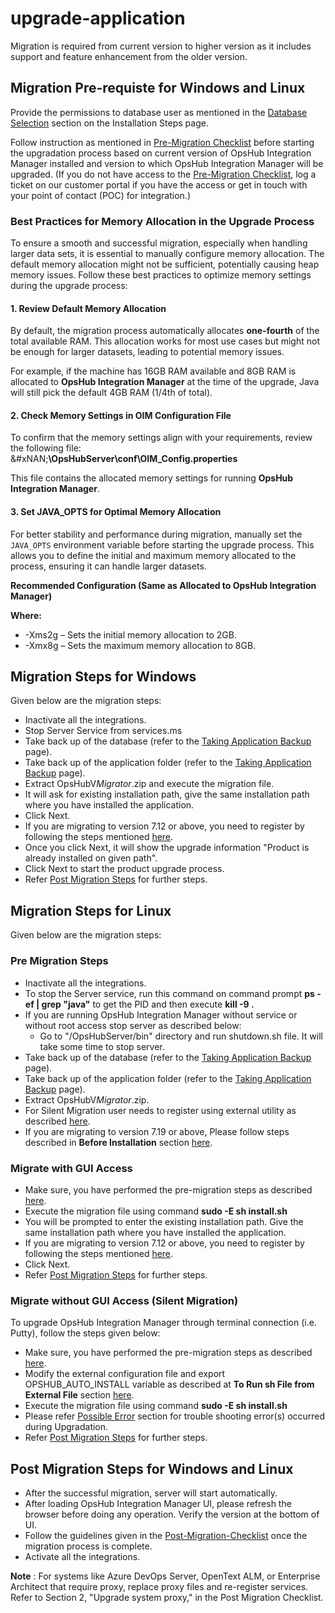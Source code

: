 # upgrade-application

Migration is required from current version to higher version as it includes support and feature enhancement from the older version.

## Migration Pre-requiste for Windows and Linux

Provide the permissions to database user as mentioned in the [Database Selection](../../getting-started/installation.md#database-selection) section on the Installation Steps page.

Follow instruction as mentioned in [Pre-Migration Checklist](pre-migration-checklist.md) before starting the upgradation process based on current version of OpsHub Integration Manager installed and version to which OpsHub Integration Manager will be upgraded. (If you do not have access to the [Pre-Migration Checklist](pre-migration-checklist.md), log a ticket on our customer portal if you have the access or get in touch with your point of contact (POC) for integration.)

### Best Practices for Memory Allocation in the Upgrade Process

To ensure a smooth and successful migration, especially when handling larger data sets, it is essential to manually configure memory allocation. The default memory allocation might not be sufficient, potentially causing heap memory issues. Follow these best practices to optimize memory settings during the upgrade process:

#### 1. Review Default Memory Allocation

By default, the migration process automatically allocates **one-fourth** of the total available RAM. This allocation works for most use cases but might not be enough for larger datasets, leading to potential memory issues.

For example, if the machine has 16GB RAM available and 8GB RAM is allocated to **OpsHub Integration Manager** at the time of the upgrade, Java will still pick the default 4GB RAM (1/4th of total).

#### 2. Check Memory Settings in OIM Configuration File

To confirm that the memory settings align with your requirements, review the following file:\
&#xNAN;**\OpsHubServer\conf\OIM\_Config.properties**

This file contains the allocated memory settings for running **OpsHub Integration Manager**.

#### 3. Set JAVA\_OPTS for Optimal Memory Allocation

For better stability and performance during migration, manually set the `JAVA_OPTS` environment variable before starting the upgrade process. This allows you to define the initial and maximum memory allocated to the process, ensuring it can handle larger datasets.

**Recommended Configuration (Same as Allocated to OpsHub Integration Manager)**

**Where:**

* -Xms2g – Sets the initial memory allocation to 2GB.
* -Xmx8g – Sets the maximum memory allocation to 8GB.

## Migration Steps for Windows

Given below are the migration steps:

* Inactivate all the integrations.
* Stop Server Service from services.ms
* Take back up of the database (refer to the [Taking Application Backup](taking-application-backup.md#database-backup) page).
* Take back up of the application folder (refer to the [Taking Application Backup](taking-application-backup.md#application-backup) page).
* Extract OpsHub&#x56;_&#x4D;igrator_.zip and execute the migration file.
* It will ask for existing installation path, give the same installation path where you have installed the application.
* Click Next.
* If you are migrating to version 7.12 or above, you need to register by following the steps mentioned [here](../../getting-started/registration.md).
* Once you click Next, it will show the upgrade information "Product is already installed on given path".
* Click Next to start the product upgrade process.
* Refer [Post Migration Steps](upgrade-application.md#post-migration-steps-for-windows-and-linux) for further steps.

## Migration Steps for Linux

Given below are the migration steps:

### Pre Migration Steps

* Inactivate all the integrations.
* To stop the Server service, run this command on command prompt **ps -ef | grep "java"** to get the PID and then execute **kill -9 .**
* If you are running OpsHub Integration Manager without service or without root access stop server as described below:
  * Go to "/OpsHubServer/bin" directory and run shutdown.sh file. It will take some time to stop server.
* Take back up of the database (refer to the [Taking Application Backup](taking-application-backup.md) page).
* Take back up of the application folder (refer to the [Taking Application Backup](taking-application-backup.md) page).
* Extract OpsHub&#x56;_&#x4D;igrator_.zip.
* For Silent Migration user needs to register using external utility as described [here](../../getting-started/registration.md#silent-registration-for-linux).
* If you are migrating to version 7.19 or above, Please follow steps described in **Before Installation** section [here](../../getting-started/install/installation-steps.md#launch-the-installer-in-different-operating-systems).

### Migrate with GUI Access

* Make sure, you have performed the pre-migration steps as described [here](upgrade-application.md#pre-migration-steps).
* Execute the migration file using command **sudo -E sh install.sh**
* You will be prompted to enter the existing installation path. Give the same installation path where you have installed the application.
* If you are migrating to version 7.12 or above, you need to register by following the steps mentioned [here](../../getting-started/registration.md).
* Click Next.
* Refer [Post Migration Steps](upgrade-application.md#post-migration-steps-for-windows-and-linux) for further steps.

### Migrate without GUI Access (Silent Migration)

To upgrade OpsHub Integration Manager through terminal connection (i.e. Putty), follow the steps given below:

* Make sure, you have performed the pre-migration steps as described [here](upgrade-application.md#pre-migration-steps).
* Modify the external configuration file and export OPSHUB\_AUTO\_INSTALL variable as described at **To Run sh File from External File** section [here](../../getting-started/installation.md#launch-the-installer-in-different-operating-systems).
* Execute the migration file using command **sudo -E sh install.sh**
* Please refer [Possible Error](../../getting-started/installation.md#possible-error-during-silent-installationupgradation) section for trouble shooting error(s) occurred during Upgradation.
* Refer [Post Migration Steps](upgrade-application.md#post-migration-steps-for-windows-and-linux) for further steps.

## Post Migration Steps for Windows and Linux

* After the successful migration, server will start automatically.
* After loading OpsHub Integration Manager UI, please refresh the browser before doing any operation. Verify the version at the bottom of UI.
* Follow the guidelines given in the [Post-Migration-Checklist](post-migration-checklist.md) once the migration process is complete.
* Activate all the integrations.

**Note** : For systems like Azure DevOps Server, OpenText ALM, or Enterprise Architect that require proxy, replace proxy files and re-register services. Refer to Section 2, "Upgrade system proxy," in the Post Migration Checklist.
